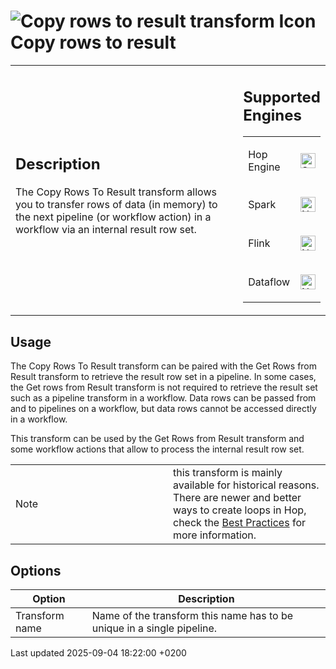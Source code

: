 <div id="header">

# <span class="image image-doc-icon">![Copy rows to result transform Icon](../assets/images/transforms/icons/rowstoresult.svg)</span> Copy rows to result

</div>

<div id="content">

<div id="preamble">

<div class="sectionbody">

<table>
<colgroup>
<col style="width: 75%" />
<col style="width: 25%" />
</colgroup>
<tbody>
<tr class="odd">
<td><div class="content">
<div class="sect1">
<h2 id="_description">Description</h2>
<div class="sectionbody">
<div class="paragraph">
<p>The Copy Rows To Result transform allows you to transfer rows of data (in memory) to the next pipeline (or workflow action) in a workflow via an internal result row set.</p>
</div>
</div>
</div>
</div></td>
<td><div class="content">
<div class="sect1">
<h2 id="_supported_engines">Supported Engines</h2>
<div class="sectionbody">
<table>
<tbody>
<tr class="odd">
<td><p>Hop Engine</p></td>
<td><div class="content">
<div class="paragraph">
<p><span class="image"><img src="../assets/images/check_mark.svg" alt="Supported" width="24" /></span></p>
</div>
</div></td>
</tr>
<tr class="even">
<td><p>Spark</p></td>
<td><div class="content">
<div class="paragraph">
<p><span class="image"><img src="../assets/images/cross.svg" alt="Not Supported" width="24" /></span></p>
</div>
</div></td>
</tr>
<tr class="odd">
<td><p>Flink</p></td>
<td><div class="content">
<div class="paragraph">
<p><span class="image"><img src="../assets/images/cross.svg" alt="Not Supported" width="24" /></span></p>
</div>
</div></td>
</tr>
<tr class="even">
<td><p>Dataflow</p></td>
<td><div class="content">
<div class="paragraph">
<p><span class="image"><img src="../assets/images/cross.svg" alt="Not Supported" width="24" /></span></p>
</div>
</div></td>
</tr>
</tbody>
</table>
</div>
</div>
</div></td>
</tr>
</tbody>
</table>

</div>

</div>

<div class="sect1">

## Usage

<div class="sectionbody">

<div class="paragraph">

The Copy Rows To Result transform can be paired with the Get Rows from Result transform to retrieve the result row set in a pipeline. In some cases, the Get rows from Result transform is not required to retrieve the result set such as a pipeline transform in a workflow. Data rows can be passed from and to pipelines on a workflow, but data rows cannot be accessed directly in a workflow.

</div>

<div class="paragraph">

This transform can be used by the Get Rows from Result transform and some workflow actions that allow to process the internal result row set.

</div>

<div class="admonitionblock note">

<table>
<colgroup>
<col style="width: 50%" />
<col style="width: 50%" />
</colgroup>
<tbody>
<tr class="odd">
<td><div class="title">
Note
</div></td>
<td>this transform is mainly available for historical reasons. There are newer and better ways to create loops in Hop, check the <a href="best-practices/index.uUGGm618t3">Best Practices</a> for more information.</td>
</tr>
</tbody>
</table>

</div>

</div>

</div>

<div class="sect1">

## Options

<div class="sectionbody">

| Option         | Description                                                            |
| -------------- | ---------------------------------------------------------------------- |
| Transform name | Name of the transform this name has to be unique in a single pipeline. |

</div>

</div>

</div>

<div id="footer">

<div id="footer-text">

Last updated 2025-09-04 18:22:00 +0200

</div>

</div>
